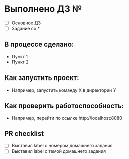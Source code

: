 # Выполнено ДЗ №

 - [ ] Основное ДЗ
 - [ ] Задание со *

## В процессе сделано:
 - Пункт 1
 - Пункт 2

## Как запустить проект:
 - Например, запустить команду X в директории Y

## Как проверить работоспособность:
 - Например, перейти по ссылке http://localhost:8080

## PR checklist
 - [ ] Выставил label с номером домашнего задания
 - [ ] Выставил label с темой домашнего задания
